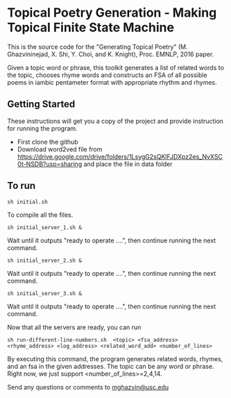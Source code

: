 # Topical Poetry Generation - Making Topical Finite State Machine


This is the source code for the "Generating Topical Poetry" (M. Ghazvininejad, X. Shi, Y. Choi, and K. Knight), Proc. EMNLP, 2016 paper.

Given a topic word or phrase, this toolkit generates a list of related words to the topic, chooses rhyme words and constructs an FSA of all possible poems in iambic pentameter format with appropriate rhythm and rhymes. 


## Getting Started
These instructions will get you a copy of the project and provide instruction for running the program. 

- First clone the github
- Download word2ved file from https://drive.google.com/drive/folders/1LsygG2sQKlFJDXpz2es_NvXSC0t-NSDB?usp=sharing and place the file in data folder


## To run

```
sh initial.sh
```

To compile all the files.

```
sh initial_server_1.sh &
```

Wait until it outputs "ready to operate ....", then continue running the next command.

```
sh initial_server_2.sh &
```

 Wait until it outputs "ready to operate ....", then continue running the next command.

```
sh initial_server_3.sh &
```

Wait until it outputs "ready to operate ....", then continue running the next command.

Now that all the servers are ready, you can run
```
sh run-different-line-numbers.sh  <topic> <fsa_address> <rhyme_address> <log_address> <related_word_add> <number_of_lines>
```

By executing this command, the program generates related words, rhymes, and an fsa in the given addresses. The topic can be any word or phrase. Right now, we just support <number_of_lines>=2,4,14.



Send any questions or comments to mghazvin@usc.edu
